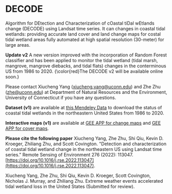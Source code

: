 # DECODE
Algorithm for DEtection and Characterization of cOastal tiDal wEtlands change (DECODE) using Landsat time series. It can changes in coastal tidal wetlands: providing accurate land cover and land change maps for costal tidal wetland areas fully automated at high spatial resolution (30-meter) for large areas. 

**Update v2** A new version improved with the incorporation of Random Forest classifier and has been applied to monitor the tidal wetland (tidal marsh, mangrove, mangrove diebacks, and tidal flats) changes in the conterminous US from 1986 to 2020. {\color{red}The DECODE v2 will be available online soon.}

Please contact Xiucheng Yang (xiucheng.yang@uconn.edu) and Zhe Zhu (zhe@uconn.edu) at Department of Natural Resources and the Environment, University of Connecticut if you have any questions.

**Dataset (v1)** are available at [this Mendeley Data](http://dx.doi.org/10.17632/5dz3c5tfw9.2) to download the status of coastal tidal wetlands in the northeastern United States from 1986 to 2020.

**Interactive maps (v1)** are available at [GEE APP for change maps](https://gers.users.earthengine.app/view/decodechange) and [GEE APP for cover maps](https://gers.users.earthengine.app/view/decodecover).

**Please cite the following paper** Xiucheng Yang, Zhe Zhu, Shi Qiu, Kevin D. Kroeger, Zhiliang Zhu, and Scott Covington. "Detection and characterization of coastal tidal wetland change in the northeastern US using Landsat time series." Remote Sensing of Environment 276 (2022): 113047. [https://doi.org/10.1016/j.rse.2022.113047](https://doi.org/10.1016/j.rse.2022.113047).

Xiucheng Yang, Zhe Zhu, Shi Qiu, Kevin D. Kroeger, Scott Covington, Nicholas J. Murray, and Zhiliang Zhu. Extreme weather events accelerated tidal wetland loss in the United States (Submitted for review).



